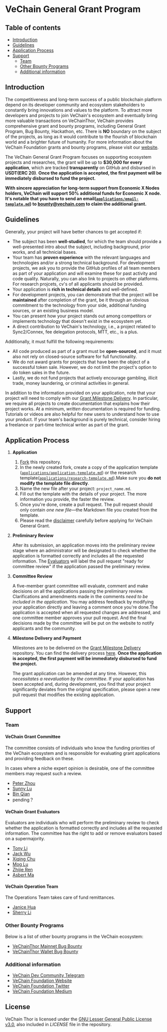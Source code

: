 # VeChain General Grant Program <!-- omit in toc -->

## Table of contents

- [Introduction](#introduction)
- [Guidelines](#guidelines)
- [Application Process](#application-process)
- [Support](#support)
  - [Team](#team)
  - [Other Bounty Programs](#other-bounty-programs)
  - [Additional information](#additional-information)

## Introduction

The competitiveness and long-term success of a public blockchain platform depend on its developer community and ecosystem stakeholders to constantly bring innovations and values to the platform. To attract more developers and projects to join VeChain's ecosystem and eventually bring more valuable transactions on VeChainThor, VeChain provides comprehensive grant and bounty programs, including General Grant Program, Bug Bounty, Hackathon, etc. There is **NO** boundary on the subject of the projects, as long as it would contribute to the flourish of blockchain world and a brighter future of humanity. For more information about the VeChain Foundation grants and bounty programs, please visit our [website](https://vechain.org/).

The VeChain General Grant Program focuses on supporting ecosystem projects and researches, the grant will be up to **$30,000 for every application**, which are tracked **transparently** on GitHub and disbursed in **USDT(ERC 20)**. **Once the application is accepted, the first payment will be immediately disbursed to fund the project.**

**With sincere appreciation for long-term support from Economic X Nodes holders, VeChain will support 50% additional funds for Economic X node. It's notable that you have to send an email([`applications/email-template.md`](applications/email-template.md)) to bounty@vechain.com to claim the additional grant.**


## Guidelines

Generally, your project will have better chances to get accepted if:

- The subject has been **well-studied**, for which the team should provide a well-presented intro about the subject, including background, prior works, and all technicial bases.
- Your team has **proven experience** with the relevant languages and technologies and/or a strong technical background. For development projects, we ask you to provide the GitHub profiles of all team members as part of your application and will examine these for past activity and code quality. Naturally, you can also link to projects on other platforms. For research projcets, cv's of all applicants should be provided.
- Your application is **rich in technical details** and well-defined.
- For development projects, you can demonstrate that the project will be **maintained** after completion of the grant, be it through an obvious commitment to the technology from your side, additional funding sources, or an existing business model.
- You can present how your project stands out among competitors or implements technology that doesn't exist in the ecosystem yet.
- A direct contribution to VeChain's technology, i.e., a project related to Sync2/Connex, fee delegation protocols, MTT, etc., is a plus.

Additionally, it must fulfill the following requirements:

- All code produced as part of a grant must be **open-sourced**, and it must also not rely on closed-source software for full functionality. 
- We do not award grants for projects that have been the object of a successful token sale. However, we do not limit the project's option to do token sales in the future.
- Lastly, we do not fund projects that actively encourage gambling, illicit trade, money laundering, or criminal activities in general.

In addition to the information provided on your application, note that your project will need to comply with our [Grant Milestone Delivery](/milestone-delivery/README.md). In particular, we require all projects to create documentation that explains how their project works. At a minimum, _written_ documentation is required for funding. Tutorials or videos are also helpful for new users to understand how to use your product. If your team's background is purely technical, consider hiring a freelance or part-time technical writer as part of the grant.


## Application Process

1. **Application**
   1. [Fork](https://github.com/vechain/Grant-Program/) this repository.
   2. In the newly created fork, create a copy of the application template ([`applications/application-template.md`](applications/application-template.md)) or the research template([`applications/research-template.md`](applications/research-template.md)).Make sure you **do not modify the template file directly**.
   3. Name the new file after your project: `project_name.md`.
   4. Fill out the template with the details of your project. The more information you provide, the faster the review.
   5. Once you're done, create a pull request. The pull request should only contain _one new file_—the Markdown file you created from the template.
   6. Please read the [disclaimer](disclaimer.md) carefully before applying for VeChain General Grant.
2. **Preliminary Review**

   After its submission, an application moves into the preliminary review stage where an administrator will be designated to check whether the application is formatted correctly and includes all the requested information. The [Evaluators](#vechain-grant-evaluators) will label the pull request "ready for committee review" if the application passed the preliminary review.
   
3. **Committee Review**

   A five-member grant committee will evaluate, comment and make decisions on all the applications passing the preliminary review. Clarifications and amendments made in the comments _need to be included in the application_. You may address feedback by modifying your application directly and leaving a comment once you're done.The application is accepted when all requested changes are addressed, and one committee member approves your pull request. And the final decisions made by the committee will be put on the website to notify applicants and the community. 
 
4. **Milestone Delivery and Payment**

   Milestones are to be delivered on the [Grant Milestone Delivery](./milestone-delivery) repository. You can find the delivery process [here](milestone-delivery#mailbox-milestone-delivery-process). **Once the application is accepted, the first payment will be immediately disbursed to fund the project.**

   The grant application can be amended at any time. However, this _necessitates a reevaluation by the committee_. If your application has been accepted and, during development, you find that your project significantly deviates from the original specification, please open a new pull request that modifies the existing application.

## Support

### Team

#### VeChain Grant Committee

The committee consists of individuals who know the funding priorities of the VeChain ecosystem and is responsible for evaluating grant applications and providing feedback on these.

In cases where a niche expert opinion is desirable, one of the committee members may request such a review.

- [Peter Zhou](https://github.com/zzGHzz)
- [Sunny Lu]()
- [Bin Qian](https://github.com/qianbin)
- pending？

#### VeChain Grant Evaluators

Evaluators are individuals who will perform the preliminary review to check whether the application is formatted correctly and includes all the requested information. The committee has the right to add or remove evaluators based on a supermajority.

- [Tony Li](https://github.com/libotony)
- [Jack Wu](https://github.com/XJWX89)
- [Xiqing Chu](https://github.com/laalaguer)
- [Mog Lu](https://github.com/mongelly)
- [Zhijie Ren](https://github.com/Zhijieren)
- [Asbert Ma](http://github.com/asbertMa/)

#### VeChain Operation Team

The Operations Team takes care of fund remittances.

- [Janice Hua](https://github.com/JaniceVVV)
- [Sherry Li](https://github.com/NecoSherry)


### Other Bounty Programs

Below is a list of other bounty programs in the VeChain ecosystem:

- [VeChainThor Mainnet Bug Bounty](https://github.com/vechain/thor/issues)
- [VeChainThor Wallet Bug Bounty](https://vechain.typeform.com/to/c8xfxr)

### Additional information
- [VeChain Dev Community Telegram](https://t.me/VeChainDevCommunity)
- [VeChain Foundation Website](https://vechain.org)
- [VeChain Foundation Twitter](https://twitter.com/vechainofficial)
- [VeChain Foundation Medium](https://vechainofficial.medium.com/)


## License <!-- omit in toc -->

VeChain Thor is licensed under the
[GNU Lesser General Public License v3.0](https://www.gnu.org/licenses/lgpl-3.0.html), also included in *LICENSE* file in the repository.
